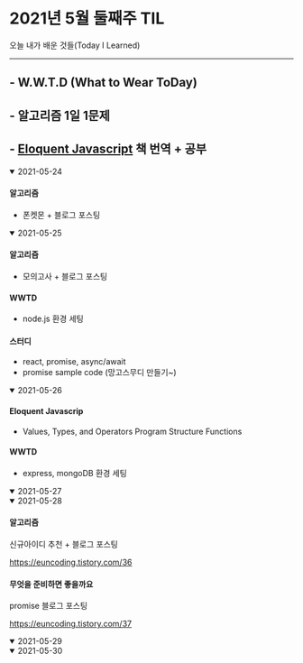 # 2021년 5월 둘째주 TIL
오늘 내가 배운 것들(Today I Learned)

---------------------------------------
## - W.W.T.D (What to Wear ToDay)
## - 알고리즘 1일 1문제
## - [Eloquent Javascript](https://eloquentjavascript.net/) 책 번역 + 공부


<details open>
<summary>2021-05-24</summary>

#### 알고리즘

- 폰켓몬 + 블로그 포스팅
</details>

<details open>
<summary>2021-05-25</summary>

#### 알고리즘

- 모의고사 + 블로그 포스팅

#### WWTD

- node.js 환경 세팅

#### 스터디

- react, promise, async/await
- promise sample code (망고스무디 만들기~)
</details>

<details open>
<summary>2021-05-26</summary>

#### Eloquent Javascrip

- Values, Types, and Operators
Program Structure
Functions

#### WWTD
- express, mongoDB 환경 세팅

</details>

<details open>
<summary>2021-05-27</summary>
</details>

<details open>
<summary>2021-05-28</summary>

#### 알고리즘
신규아이디 추천 + 블로그 포스팅

https://euncoding.tistory.com/36

#### 무엇을 준비하면 좋을까요
promise 블로그 포스팅

https://euncoding.tistory.com/37



</details>

<details open>
<summary>2021-05-29</summary>

</details>

<details open>
<summary>2021-05-30</summary>

</details>
